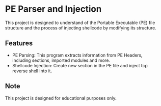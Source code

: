# PE Parser and Injection
This project is designed to understand of the Portable Executable (PE) file structure and the process of injecting shellcode by modifying its structure.


## Features
  +  PE Parsing: This program extracts information from PE Headers, including sections, imported modules and more.
  +  Shellcode Injection: Create new section in the PE file and inject tcp reverse shell into it.

## Note
This project is designed for educational purposes only.
